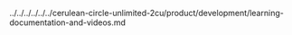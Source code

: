 ../../../../../../cerulean-circle-unlimited-2cu/product/development/learning-documentation-and-videos.md
